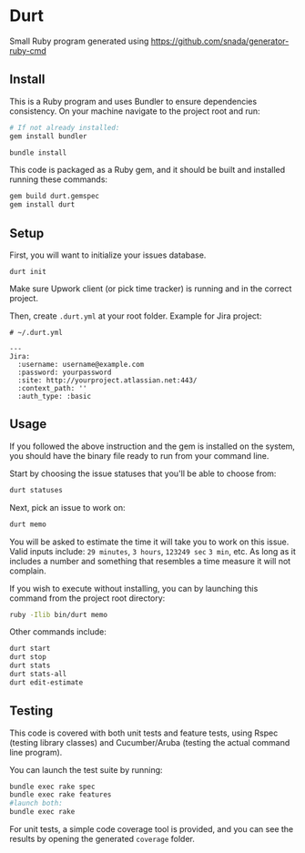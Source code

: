 # Durt

Small Ruby program generated using https://github.com/snada/generator-ruby-cmd

## Install

This is a Ruby program and uses Bundler to ensure dependencies consistency. On your machine navigate to the project root and run:

```bash
# If not already installed:
gem install bundler

bundle install
```

This code is packaged as a Ruby gem, and it should be built and installed running these commands:

```bash
gem build durt.gemspec
gem install durt
```

## Setup

First, you will want to initialize your issues database.

```
durt init
```


Make sure Upwork client (or pick time tracker) is running and in the correct
project.

Then, create `.durt.yml` at your root folder. Example for Jira project:

```
# ~/.durt.yml

---
Jira:
  :username: username@example.com
  :password: yourpassword
  :site: http://yourproject.atlassian.net:443/
  :context_path: ''
  :auth_type: :basic
```

## Usage

If you followed the above instruction and the gem is installed on the system, you should have the binary file ready to run from your command line.

Start by choosing the issue statuses that you'll be able to choose from:

```bash
durt statuses
```

Next, pick an issue to work on:

```bash
durt memo
```

You will be asked to estimate the time it will take you to work on this issue.
Valid inputs include: `29 minutes`, `3 hours`, `123249 sec` `3 min`, etc.
As long as it includes a number and something that resembles a time measure it
will not complain.

If you wish to execute without installing, you can by launching this command from the project root directory:

```bash
ruby -Ilib bin/durt memo
```

Other commands include:

```bash
durt start
durt stop
durt stats
durt stats-all
durt edit-estimate
```

## Testing

This code is covered with both unit tests and feature tests, using Rspec (testing library classes) and Cucumber/Aruba (testing the actual command line program).

You can launch the test suite by running:

```bash
bundle exec rake spec
bundle exec rake features
#launch both:
bundle exec rake
```

For unit tests, a simple code coverage tool is provided, and you can see the results by opening the generated `coverage` folder.
